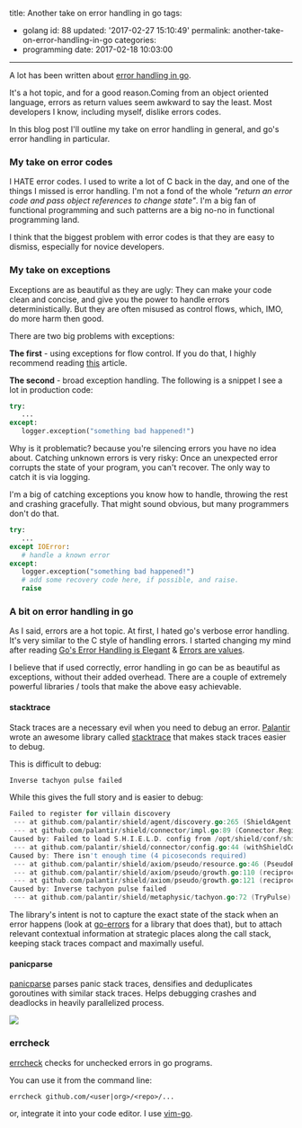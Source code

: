 title: Another take on error handling in go
tags:
  - golang
id: 88
updated: '2017-02-27 15:10:49'
permalink: another-take-on-error-handling-in-go
categories:
  - programming
date: 2017-02-18 10:03:00
---
A lot has been written about [error handling in go](https://blog.golang.org/error-handling-and-go).

It's a hot topic, and for a good reason.Coming from an object oriented language, errors as return values seem awkward to say the least. Most developers I know, including myself, dislike errors codes.

In this blog post I'll outline my take on error handling in general, and go's error handling in particular.

<!-- more -->

### My take on error codes

I HATE error codes. I used to write a lot of C back in the day, and one of the things I missed is error handling. I'm not a fond of the whole *"return an error code and pass object references to change state"*. I'm a big fan of functional programming and such patterns are a big no-no in functional programming land.

I think that the biggest problem with error codes is that they are easy to dismiss, especially for novice developers.

### My take on exceptions

Exceptions are as beautiful as they are ugly: They can make your code clean and concise, and give you the power to handle errors deterministically. But they are often misused as control flows, which, IMO, do more harm then good.

There are two big problems with exceptions:

**The first** - using exceptions for flow control. If you do that, I highly recommend reading [this](http://wiki.c2.com/?DontUseExceptionsForFlowControl) article.

**The second** - broad exception handling. The following is a snippet I see a lot in production code:
```python
try:
   ...
except:
   logger.exception("something bad happened!")
```

Why is it problematic? because you're silencing errors you have no idea about. Catching unknown errors is very risky: Once an unexpected error corrupts the state of your program, you can't recover. The only way to catch it is via logging.

I'm a big of catching exceptions you know how to handle, throwing the rest and crashing gracefully. That might sound obvious, but many programmers don't do that.

```python
try:
   ...
except IOError:
   # handle a known error
except:
   logger.exception("something bad happened!")
   # add some recovery code here, if possible, and raise.
   raise 
```

### A bit on error handling in go 
As I said, errors are a hot topic. At first, I hated go's  verbose error handling. It's very similar to the C style of handling errors. I started changing my mind after reading [Go's Error Handling is Elegant](https://davidnix.io/post/error-handling-in-go/) & [Errors are values](https://blog.golang.org/errors-are-values).

I believe that if used correctly, error handling in go can be as beautiful as exceptions, without their added overhead. There are a couple of extremely powerful libraries / tools that make the above easy achievable.

#### stacktrace

Stack traces are a necessary evil when you need to debug an error. [Palantir](https://www.palantir.com/about/) wrote an awesome library called [stacktrace](https://github.com/palantir/stacktrace) that makes stack traces easier to debug.

This is difficult to debug:
```go
Inverse tachyon pulse failed
```

While this gives the full story and is easier to debug:
```go
Failed to register for villain discovery
 --- at github.com/palantir/shield/agent/discovery.go:265 (ShieldAgent.reallyRegister) ---
 --- at github.com/palantir/shield/connector/impl.go:89 (Connector.Register) ---
Caused by: Failed to load S.H.I.E.L.D. config from /opt/shield/conf/shield.yaml
 --- at github.com/palantir/shield/connector/config.go:44 (withShieldConfig) ---
Caused by: There isn't enough time (4 picoseconds required)
 --- at github.com/palantir/shield/axiom/pseudo/resource.go:46 (PseudoResource.Adjust) ---
 --- at github.com/palantir/shield/axiom/pseudo/growth.go:110 (reciprocatingPseudo.growDown) ---
 --- at github.com/palantir/shield/axiom/pseudo/growth.go:121 (reciprocatingPseudo.verify) ---
Caused by: Inverse tachyon pulse failed
 --- at github.com/palantir/shield/metaphysic/tachyon.go:72 (TryPulse) ---
```

The library's intent is not to capture the exact state of the stack when an error happens (look at [go-errors](https://github.com/go-errors/errors) for a library that does that), but to attach relevant contextual information at strategic places along the call stack, keeping stack traces compact and maximally useful.


#### panicparse

[panicparse](https://github.com/maruel/panicparse) parses panic stack traces, densifies and deduplicates goroutines with similar stack traces. Helps debugging crashes and deadlocks in heavily parallelized process.

![](https://raw.githubusercontent.com/wiki/maruel/panicparse/parse.gif)

### errcheck

[errcheck](https://github.com/kisielk/errcheck) checks for unchecked errors in go programs.

You can use it from the command line:
```
errcheck github.com/<user|org>/<repo>/...
```

or, integrate it into your code editor. I use [vim-go](https://github.com/fatih/vim-go).